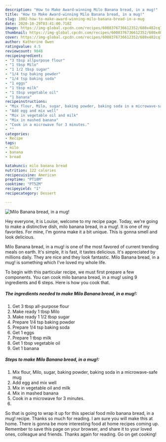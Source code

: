 ```yaml
---
description: "How to Make Award-winning Milo Banana bread, in a mug!"
title: "How to Make Award-winning Milo Banana bread, in a mug!"
slug: 1002-how-to-make-award-winning-milo-banana-bread-in-a-mug
date: 2020-10-29T03:41:00.718Z
image: https://img-global.cpcdn.com/recipes/6008376736612352/680x482cq70/milo-banana-bread-in-a-mug-recipe-main-photo.jpg
thumbnail: https://img-global.cpcdn.com/recipes/6008376736612352/680x482cq70/milo-banana-bread-in-a-mug-recipe-main-photo.jpg
cover: https://img-global.cpcdn.com/recipes/6008376736612352/680x482cq70/milo-banana-bread-in-a-mug-recipe-main-photo.jpg
author: Katherine Owen
ratingvalue: 4.5
reviewcount: 9048
recipeingredient:
- "3 tbsp allpurpose flour"
- "1 tbsp Milo"
- "1 1/2 tbsp sugar"
- "1/4 tsp baking powder"
- "1/4 tsp baking soda"
- "1 eggs"
- "1 tbsp milk"
- "1 tbsp vegetable oil"
- "1 banana"
recipeinstructions:
- "Mix flour, Milo, sugar, baking powder, baking soda in a microwave-safe mug"
- "Add egg and mix well"
- "Mix in vegetable oil and milk"
- "Mix in mashed banana"
- "Cook in a microwave for 3 minutes."
- ""
categories:
- Recipe
tags:
- milo
- banana
- bread

katakunci: milo banana bread 
nutrition: 122 calories
recipecuisine: American
preptime: "PT18M"
cooktime: "PT52M"
recipeyield: "1"
recipecategory: Dessert

---
```



![Milo Banana bread, in a mug!](https://img-global.cpcdn.com/recipes/6008376736612352/680x482cq70/milo-banana-bread-in-a-mug-recipe-main-photo.jpg)

Hey everyone, it is Louise, welcome to my recipe page. Today, we're going to make a distinctive dish, milo banana bread, in a mug!. It is one of my favorites. For mine, I'm gonna make it a bit unique. This is gonna smell and look delicious.

Milo Banana bread, in a mug! is one of the most favored of current trending meals on earth. It's simple, it is fast, it tastes delicious. It's appreciated by millions daily. They are nice and they look fantastic. Milo Banana bread, in a mug! is something which I've loved my whole life.




To begin with this particular recipe, we must first prepare a few components. You can cook milo banana bread, in a mug! using 9 ingredients and 6 steps. Here is how you cook that.

<!--inarticleads1-->

##### The ingredients needed to make Milo Banana bread, in a mug!:

1. Get 3 tbsp all-purpose flour
1. Make ready 1 tbsp Milo
1. Make ready 1 1/2 tbsp sugar
1. Prepare 1/4 tsp baking powder
1. Prepare 1/4 tsp baking soda
1. Get 1 eggs
1. Prepare 1 tbsp milk
1. Get 1 tbsp vegetable oil
1. Get 1 banana




<!--inarticleads2-->

##### Steps to make Milo Banana bread, in a mug!:

1. Mix flour, Milo, sugar, baking powder, baking soda in a microwave-safe mug
1. Add egg and mix well
1. Mix in vegetable oil and milk
1. Mix in mashed banana
1. Cook in a microwave for 3 minutes.
1. 




So that is going to wrap it up for this special food milo banana bread, in a mug! recipe. Thanks so much for reading. I am sure you will make this at home. There is gonna be more interesting food at home recipes coming up. Remember to save this page on your browser, and share it to your loved ones, colleague and friends. Thanks again for reading. Go on get cooking!
